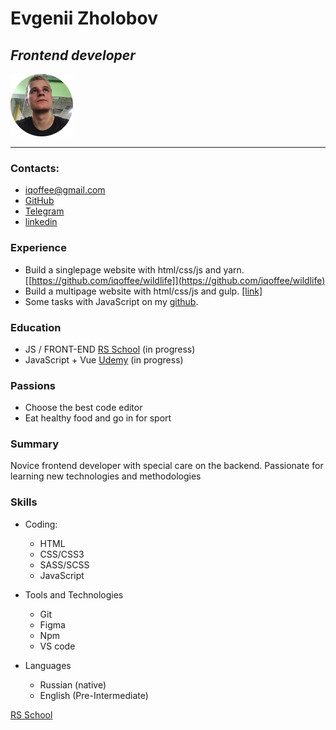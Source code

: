 # Evgenii Zholobov

## _Frontend developer_

![My Photo](./img/myPhoto.png)

---

### Contacts:

- iqoffee@gmail.com
- [GitHub](https://github.com/iqoffee)
- [Telegram](https://t.me/aqoolax)
- [linkedin](www.linkedin.com/in/iqoffee)

### Experience

- Build a singlepage website with html/css/js and yarn. [[https://github.com/iqoffee/wildlife]](https://github.com/iqoffee/wildlife)
- Build a multipage website with html/css/js and gulp. [[link]](https://github.com/iqoffee/online-zoo)
- Some tasks with JavaScript on my [github](https://github.com/iqoffee?tab=repositories).

### Education

- JS / FRONT-END [RS School](https://rs.school/js/) (in progress)
- JavaScript + Vue [Udemy](https://www.udemy.com/course/modern-javascript-from-beginning/) (in progress)

### Passions

- Choose the best code editor
- Eat healthy food and go in for sport

### Summary

Novice frontend developer with special care on the backend. Passionate for learning new technologies and methodologies

### Skills

- Coding:

  - HTML
  - CSS/CSS3
  - SASS/SCSS
  - JavaScript

- Tools and Technologies

  - Git
  - Figma
  - Npm
  - VS code

- Languages
  - Russian (native)
  - English (Pre-Intermediate)

[RS School](https://iqoffee.github.io/rsschool-cv/cv)
